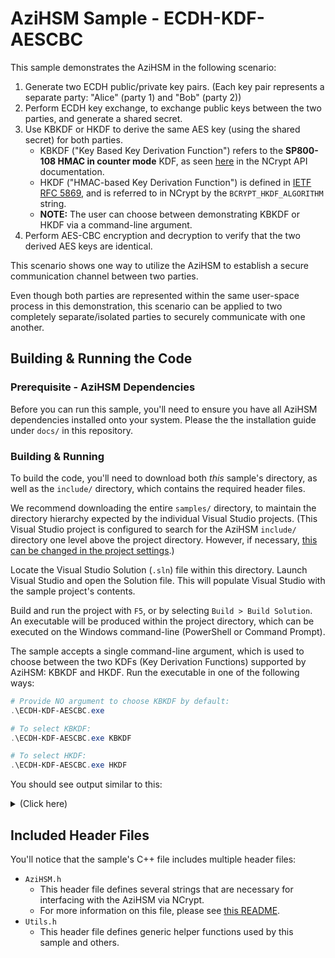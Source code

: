 AziHSM Sample - ECDH-KDF-AESCBC
===============================

This sample demonstrates the AziHSM in the following scenario:

1. Generate two ECDH public/private key pairs. (Each key pair represents a separate party: "Alice" (party 1) and "Bob" (party 2))
2. Perform ECDH key exchange, to exchange public keys between the two parties, and generate a shared secret.
3. Use KBKDF or HKDF to derive the same AES key (using the shared secret) for both parties.
    * KBKDF ("Key Based Key Derivation Function") refers to the **SP800-108 HMAC in counter mode** KDF, as seen [here](https://learn.microsoft.com/en-us/windows/win32/api/bcrypt/nf-bcrypt-bcryptkeyderivation) in the NCrypt API documentation.
    * HKDF ("HMAC-based Key Derivation Function") is defined in [IETF RFC 5869](https://datatracker.ietf.org/doc/html/rfc5869), and is referred to in NCrypt by the `BCRYPT_HKDF_ALGORITHM` string.
    * **NOTE:** The user can choose between demonstrating KBKDF or HKDF via a command-line argument.
4. Perform AES-CBC encryption and decryption to verify that the two derived AES keys are identical.

This scenario shows one way to utilize the AziHSM to establish a secure communication channel between two parties.

Even though both parties are represented within the same user-space process in this demonstration, this scenario can be applied to two completely separate/isolated parties to securely communicate with one another.

Building & Running the Code
---------------------------

### Prerequisite - AziHSM Dependencies

Before you can run this sample, you'll need to ensure you have all AziHSM dependencies installed onto your system.
Please the the installation guide under `docs/` in this repository.

### Building & Running

To build the code, you'll need to download both *this* sample's directory, as well as the `include/` directory, which contains the required header files.

We recommend downloading the entire `samples/` directory, to maintain the directory hierarchy expected by the individual Visual Studio projects.
(This Visual Studio project is configured to search for the AziHSM `include/` directory one level above the project directory. However, if necessary, [this can be changed in the project settings](https://learn.microsoft.com/en-us/cpp/build/working-with-project-properties).)

Locate the Visual Studio Solution (`.sln`) file within this directory.
Launch Visual Studio and open the Solution file.
This will populate Visual Studio with the sample project's contents.

Build and run the project with `F5`, or by selecting `Build > Build Solution`.
An executable will be produced within the project directory, which can be executed on the Windows command-line (PowerShell or Command Prompt).

The sample accepts a single command-line argument, which is used to choose between the two KDFs (Key Derivation Functions) supported by AziHSM: KBKDF and HKDF.
Run the executable in one of the following ways:

```powershell
# Provide NO argument to choose KBKDF by default:
.\ECDH-KDF-AESCBC.exe

# To select KBKDF:
.\ECDH-KDF-AESCBC.exe KBKDF

# To select HKDF:
.\ECDH-KDF-AESCBC.exe HKDF
```

You should see output similar to this:

<details>
<summary>(Click here)</summary>

```
AziHSM Demonstration: ECDH Generate --> ECDH Exchange --> KDF AES --> AES-CBC Enc/Dec
=====================================================================================
Opened NCrypt Storage Provider handle: 0xbce1ce80

Step 1: ECHD Key Pair Generate
------------------------------
Generated ECDH key for Alice: 0xbce2a9e0
Generated ECDH key for Bob: 0xbce2a6a0

Step 2: ECDH Secret Exchange
----------------------------
Exported Alice's ECDH public key: 72 bytes of data
Exported Bob's ECDH public key: 72 bytes of data
Imported Alice's ECDH public key: 0xbce29be0
Imported Bob's ECDH public key: 0xbce29e60
Generated Alice's shared secret: 0xbce237b0
Generated Bob's shared secret: 0xbce237d0

Step 3: KBKDF AES
-----------------
Derived Alice's AES key: 0xbce2a5a0
Derived Bob's AES key: 0xbce2a320

Step 4: AES-CBC Encrypt/Decrypt
-------------------------------
Plaintext to be encrypted: [c8 90 a5 48 4e 89 48 6d cf 8a 4f 95 7a 0a 59 ec 54 e9 ef c9 cf f4 9a 1c 5b 28 af 8c 1e 8f fd 82 fb b3 4c d6 59 3c e3 86 40 5f b6 95 9d d2 b5 ac 5e 28 45 6c 3f 0a f2 6d 0a bf c9 20 08 fd 53 62 5e 36 d1 a8 4e fa 79 67 8f 06 3d 37 ec e3 7b 91 40 3b ff 7e 05 61 b4 dc 88 8b 6b 93 a3 f6 fd 47 3a 01 7e 37 2a bd 0f e4 59 eb b6 a2 e5 ec b4 19 91 4e 9a 84 24 3c 96 bd 04 03 b9 68 3c c7 17 9d]
AES-CBC Initialization Vector: [e7 e4 b3 e0 4b 73 9f 71 ca 68 4c b1 e0 fd 0d b4]
Encrypted plaintext with Alice's AES key: [d0 2e a1 6a 30 e9 0d fd 83 29 6b fc 4a e6 f4 a1 6d 38 03 cc 57 5d 2f a5 f9 87 ce bc 83 81 86 6f b1 d1 1d 77 fc 39 92 a3 ea 40 1a fb a1 e3 8c ce c7 f7 82 83 47 bf ed b3 01 fc be 4c 50 dc 7c 26 25 65 5b 1e c9 f0 89 38 a2 b8 0f 76 11 cb f0 00 9b bf 8f 6b d9 9c 10 cb 74 79 3c a3 bc 09 00 03 80 ce 8e 88 87 ef da 5d 93 44 36 df 74 87 80 cd e3 4c ec 25 12 cb c2 cf e3 1c 34 85 9d b8 64 d6]
Decrypted ciphertext with Bob's AES key: [c8 90 a5 48 4e 89 48 6d cf 8a 4f 95 7a 0a 59 ec 54 e9 ef c9 cf f4 9a 1c 5b 28 af 8c 1e 8f fd 82 fb b3 4c d6 59 3c e3 86 40 5f b6 95 9d d2 b5 ac 5e 28 45 6c 3f 0a f2 6d 0a bf c9 20 08 fd 53 62 5e 36 d1 a8 4e fa 79 67 8f 06 3d 37 ec e3 7b 91 40 3b ff 7e 05 61 b4 dc 88 8b 6b 93 a3 f6 fd 47 3a 01 7e 37 2a bd 0f e4 59 eb b6 a2 e5 ec b4 19 91 4e 9a 84 24 3c 96 bd 04 03 b9 68 3c c7 17 9d]
The decrypted ciphertext matches the original plaintext!

Cleaning Up
-----------
Freed Bob's decrypted ciphertext buffer.
Freed Alice's encrypted plaintext buffer.
Freed AES initialization vector copy.
Freed AES initialization vector.
Freed plaintext buffer.
Freed Bob's derved AES key handle.
Freed Alice's derved AES key handle.
Freed Bob's shared secret handle.
Freed Alice's shared secret handle.
Freed Bob's imported ECDH public key handle.
Freed Alice's imported ECDH public key handle.
Freed Bob's exported ECDH public key data buffer.
Freed Alice's exported ECDH public key data buffer.
Freed Bob's ECDH key handle.
Freed Alice's ECDH key handle.
Freed NCrypt Storage Provider handle.
Demo succeeded!
```

</details>

Included Header Files
---------------------

You'll notice that the sample's C++ file includes multiple header files:

* `AziHSM.h`
    * This header file defines several strings that are necessary for interfacing with the AziHSM via NCrypt.
    * For more information on this file, please see [this README](../include/AziHSM/README.md).
* `Utils.h`
    * This header file defines generic helper functions used by this sample and others.

